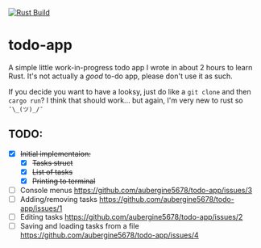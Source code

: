 [![Rust Build](https://github.com/aubergine5678/todo-app/actions/workflows/rust.yml/badge.svg)](https://github.com/aubergine5678/todo-app/actions/workflows/rust.yml)

# todo-app
A simple little work-in-progress todo app I wrote in about 2 hours to learn Rust.
It's not actually a _good_ to-do app, please don't use it as such.

If you decide you want to have a looksy, just do like a `git clone` and then `cargo run`? I think that should work... but again, I'm very new to rust so `¯\_(ツ)_/¯`

## TODO:
- [X] ~~Initial implementaion:~~
    - [X] ~~Tasks struct~~
    - [X] ~~List of tasks~~
    - [X] ~~Printing to terminal~~
- [ ] Console menus https://github.com/aubergine5678/todo-app/issues/3
- [ ] Adding/removing tasks https://github.com/aubergine5678/todo-app/issues/1
- [ ] Editing tasks https://github.com/aubergine5678/todo-app/issues/2
- [ ] Saving and loading tasks from a file https://github.com/aubergine5678/todo-app/issues/4